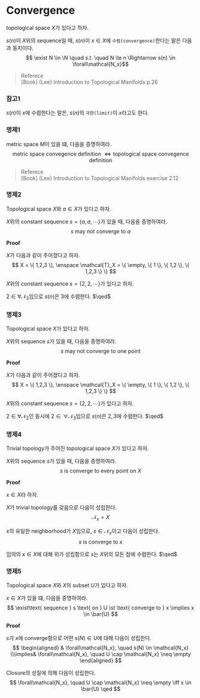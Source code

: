 # Convergence
topological space $X$가 있다고 하자.

$s(n)$이 $X$위의 sequence일 때, $s(n)$이 $x \in X$에 `수렴(convergence)`한다는 말은 다음과 동치이다.
$$ \exist N \in \N \quad s.t. \quad  N \le n \Rightarrow s(n) \in \forall\mathcal{N_x}$$

> Referece  
> [Book] (Lee) Introduction to Topological Manifolds p.26

### 참고1
$s(n)$이 $x$에 수렴한다는 말은, $s(n)$의 `극한(limit)`이 $x$라고도 한다.

### 명제1
metric space $M$이 있을 떄, 다음을 증명하여라.
$$\text{metric space convegence definition } \Leftrightarrow \text{topological space convegence definition} $$

> Referece  
> [Book] (Lee) Introduction to Topological Manifolds exercise 2.12

### 명제2
Topological space $X$와 $a \in X$가 있다고 하자.

$X$위의 constant sequence $s=\{a,a,\cdots\}$가 있을 때, 다음을 증명하여라.
$$ s \text{ may not converge to } a $$

**Proof**

$X$가 다음과 같이 주어졌다고 하자.
$$ X = \{ 1,2,3 \}, \enspace \mathcal{T}_X = \{ \empty, \{ 1 \}, \{ 1,2 \}, \{ 1,2,3 \} \} $$

$X$위의 constant sequence $s = \{ 2,2,\cdots \}$가 있다고 하자.

$2 \in \forall\mathcal N_3$임으로 $s(n)$은 $3$에 수렴한다. $\qed$

### 명제3
Topological space $X$가 있다고 하자.

$X$위의 sequence $s$가 있을 때, 다음을 증명하여라.
$$ s \text{ may not converge to one point } $$

**Proof**

$X$가 다음과 같이 주어졌다고 하자.
$$ X = \{ 1,2,3 \}, \enspace \mathcal{T}_X = \{ \empty, \{ 1 \}, \{ 1,2 \}, \{ 1,2,3 \} \} $$

$X$위의 constant sequence $s = \{ 2,2,\cdots \}$가 있다고 하자.

$2 \in \forall\mathcal N_2$인 동시에 $2 \in \forall\mathcal N_3$임으로 $s(n)$은 $2,3$에 수렴한다. $\qed$

### 명제4
Trivial topology가 주어진 topological space $X$가 있다고 하자.

$X$위의 sequence $s$가 있을 때, 다음을 증명하여라.
$$ s \text{ is converge to every point on } X $$

**Proof**

$x \in X$라 하자.

$X$가 trivial topology를 갖음으로 다음이 성립한다.
$$ \mathcal N_x = X $$

$x$의 유일한 neighborhood가 $X$임으로, $s \in \mathcal N_x$이고 다음이 성립한다.
$$ s \text{ is converge to } x $$

임의의 $x \in X$에 대해 위가 성립함으로 $s$는 $X$위의 모든 점에 수렴한다. $\qed$

### 명제5
Topological space $X$와 $X$의 subset $U$가 있다고 하자.

$x \in X$가 있을 떄, 다음을 증명하여라.
$$  \exist\text{ sequence } s \text{ on } U \st \text{ converge to } x \implies x \in \bar{U} $$

**Proof**

$s$가 $x$에 converge함으로 어떤 $s(N) \in U$에 대해 다음이 성립한다.
$$ \begin{aligned} & \forall\mathcal{N_x}, \quad s(N) \in \mathcal{N_x} \\\implies& \forall\mathcal{N_x}, \quad U \cap \mathcal{N_x} \neq \empty \end{aligned} $$

Closure의 성질에 의해 다음이 성립한다.
$$ \forall\mathcal{N_x}, \quad U \cap \mathcal{N_x} \neq \empty \iff x \in \bar{U} \qed $$
